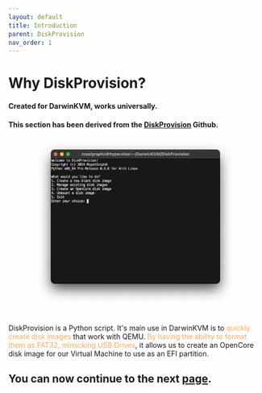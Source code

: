 ```yaml
---
layout: default
title: Introduction
parent: DiskProvision
nav_order: 1
---
```


# Why DiskProvision?
#### Created for DarwinKVM, works universally.
#### This section has been derived from the <a href="https://github.com/royalgraphx/DiskProvision">DiskProvision</a> Github.

<p align="center">
  <img width="80%" height="80%" src="../../assets/DiskProvisionHeroImage.png">
</p>

<br>
DiskProvision is a Python script. It's main use in DarwinKVM is to <span style="color: #ffab52;">quickly create disk images</span> that work with QEMU. <span style="color: #ffab52;">By having the ability to format them as FAT32, mimicking USB Drives</span>, it allows us to create an OpenCore disk image for our Virtual Machine to use as an EFI partition.

## You can now continue to the next <a href="02-ImageCreation">page</a>.